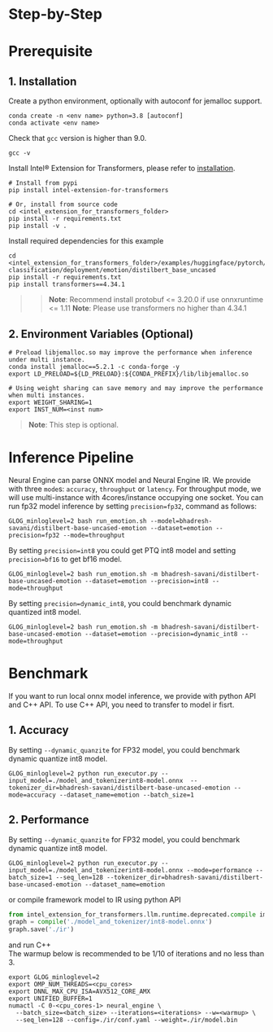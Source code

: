 # Step-by-Step

# Prerequisite

## 1. Installation
Create a python environment, optionally with autoconf for jemalloc support.
```shell
conda create -n <env name> python=3.8 [autoconf]
conda activate <env name>
```

Check that `gcc` version is higher than 9.0.
```shell
gcc -v
```

Install Intel® Extension for Transformers, please refer to [installation](/docs/installation.md).
```shell
# Install from pypi
pip install intel-extension-for-transformers

# Or, install from source code
cd <intel_extension_for_transformers_folder>
pip install -r requirements.txt
pip install -v .
```

Install required dependencies for this example
```shell
cd <intel_extension_for_transformers_folder>/examples/huggingface/pytorch/text-classification/deployment/emotion/distilbert_base_uncased
pip install -r requirements.txt
pip install transformers==4.34.1
```
>>**Note**: Recommend install protobuf <= 3.20.0 if use onnxruntime <= 1.11
>>**Note**: Please use transformers no higher than 4.34.1

## 2. Environment Variables (Optional)
```shell
# Preload libjemalloc.so may improve the performance when inference under multi instance.
conda install jemalloc==5.2.1 -c conda-forge -y
export LD_PRELOAD=${LD_PRELOAD}:${CONDA_PREFIX}/lib/libjemalloc.so

# Using weight sharing can save memory and may improve the performance when multi instances.
export WEIGHT_SHARING=1
export INST_NUM=<inst num>
```
>**Note**: This step is optional.

# Inference Pipeline

Neural Engine can parse ONNX model and Neural Engine IR. 
We provide with three `mode`s: `accuracy`, `throughput` or `latency`. For throughput mode, we will use multi-instance with 4cores/instance occupying one socket.
You can run fp32 model inference by setting `precision=fp32`, command as follows:
```shell
GLOG_minloglevel=2 bash run_emotion.sh --model=bhadresh-savani/distilbert-base-uncased-emotion --dataset=emotion --precision=fp32 --mode=throughput 
```
By setting `precision=int8` you could get PTQ int8 model and setting `precision=bf16` to get bf16 model.
```shell
GLOG_minloglevel=2 bash run_emotion.sh -m bhadresh-savani/distilbert-base-uncased-emotion --dataset=emotion --precision=int8 --mode=throughput
```
By setting `precision=dynamic_int8`, you could benchmark dynamic quantized int8 model.
```shell
GLOG_minloglevel=2 bash run_emotion.sh -m bhadresh-savani/distilbert-base-uncased-emotion --dataset=emotion --precision=dynamic_int8 --mode=throughput
```

# Benchmark
If you want to run local onnx model inference, we provide with python API and C++ API. To use C++ API, you need to transfer to model ir fisrt.
## 1. Accuracy 
By setting `--dynamic_quanzite` for FP32 model, you could benchmark dynamic quantize int8 model.

```shell
GLOG_minloglevel=2 python run_executor.py --input_model=./model_and_tokenizerint8-model.onnx  --tokenizer_dir=bhadresh-savani/distilbert-base-uncased-emotion --mode=accuracy --dataset_name=emotion --batch_size=1 
```

## 2. Performance 
By setting `--dynamic_quanzite` for FP32 model, you could benchmark dynamic quantize int8 model.

```shell
GLOG_minloglevel=2 python run_executor.py --input_model=./model_and_tokenizerint8-model.onnx --mode=performance --batch_size=1 --seq_len=128 --tokenizer_dir=bhadresh-savani/distilbert-base-uncased-emotion --dataset_name=emotion
```

or compile framework model to IR using python API
```python
from intel_extension_for_transformers.llm.runtime.deprecated.compile importcompile
graph = compile('./model_and_tokenizer/int8-model.onnx')
graph.save('./ir')
```
and run C++  
The warmup below is recommended to be 1/10 of iterations and no less than 3.
```shell
export GLOG_minloglevel=2
export OMP_NUM_THREADS=<cpu_cores>
export DNNL_MAX_CPU_ISA=AVX512_CORE_AMX
export UNIFIED_BUFFER=1
numactl -C 0-<cpu_cores-1> neural_engine \
  --batch_size=<batch_size> --iterations=<iterations> --w=<warmup> \
  --seq_len=128 --config=./ir/conf.yaml --weight=./ir/model.bin
```
